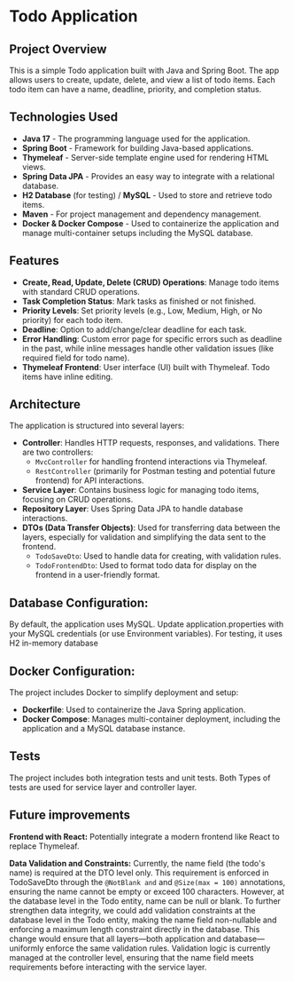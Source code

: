 # Todo Application

## Project Overview
This is a simple Todo application built with Java and Spring Boot.
The app allows users to create, update, delete, and view a list of todo items. Each todo item can have a name, deadline, priority, and completion status.

## Technologies Used
- **Java 17** - The programming language used for the application.
- **Spring Boot** - Framework for building Java-based applications.
- **Thymeleaf** - Server-side template engine used for rendering HTML views.
- **Spring Data JPA** - Provides an easy way to integrate with a relational database.
- **H2 Database** (for testing) / **MySQL** - Used to store and retrieve todo items.
- **Maven** - For project management and dependency management.
- **Docker & Docker Compose** - Used to containerize the application and manage multi-container setups including the MySQL database.

## Features
- **Create, Read, Update, Delete (CRUD) Operations**: Manage todo items with standard CRUD operations.
- **Task Completion Status**: Mark tasks as finished or not finished.
- **Priority Levels**: Set priority levels (e.g., Low, Medium, High, or No priority) for each todo item.
- **Deadline**: Option to add/change/clear deadline for each task.
- **Error Handling**: Custom error page for specific errors such as deadline in the past, while inline messages handle other validation issues (like required field for todo name).
- **Thymeleaf Frontend**: User interface (UI) built with Thymeleaf. Todo items have inline editing.

## Architecture
The application is structured into several layers:
- **Controller**: Handles HTTP requests, responses, and validations. There are two controllers:
    - `MvcController` for handling frontend interactions via Thymeleaf.
    - `RestController` (primarily for Postman testing and potential future frontend) for API interactions.
- **Service Layer**: Contains business logic for managing todo items, focusing on CRUD operations.
- **Repository Layer**: Uses Spring Data JPA to handle database interactions.
- **DTOs (Data Transfer Objects)**: Used for transferring data between the layers, especially for validation and simplifying the data sent to the frontend.
    - `TodoSaveDto`: Used to handle data for creating, with validation rules.
    - `TodoFrontendDto`: Used to format todo data for display on the frontend in a user-friendly format.

## Database Configuration:
By default, the application uses MySQL.
Update application.properties with your MySQL credentials (or use Environment variables).
For testing, it uses H2 in-memory database

## Docker Configuration:
The project includes Docker to simplify deployment and setup:
- **Dockerfile**: Used to containerize the Java Spring application.
- **Docker Compose**: Manages multi-container deployment, including the application and a MySQL database instance.

## Tests
The project includes both integration tests and unit tests.
Both Types of tests are used for service layer and controller layer.

## Future improvements
**Frontend with React:** Potentially integrate a modern frontend like React to replace Thymeleaf.

**Data Validation and Constraints:** Currently, the name field (the todo's name) is required at the DTO level only.
This requirement is enforced in TodoSaveDto through the `@NotBlank and` and `@Size(max = 100)` annotations, ensuring the name cannot be empty or exceed 100 characters. However, at the database level in the Todo entity, name can be null or blank.
To further strengthen data integrity, we could add validation constraints at the database level in the Todo entity, making the name field non-nullable and enforcing a maximum length constraint directly in the database.
This change would ensure that all layers—both application and database—uniformly enforce the same validation rules.
Validation logic is currently managed at the controller level, ensuring that the name field meets requirements before interacting with the service layer.